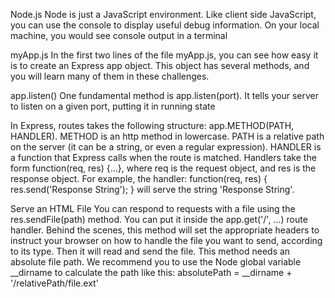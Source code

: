Node.js
Node is just a JavaScript environment. Like client side JavaScript, you can use the console to display useful debug information. On your local machine, you would see console output in a terminal

myApp.js
In the first two lines of the file myApp.js, you can see how easy it is to create an Express app object. This object has several methods, and you will learn many of them in these challenges.

app.listen()
One fundamental method is app.listen(port). It tells your server to listen on a given port, putting it in running state

In Express, routes takes the following structure: app.METHOD(PATH, HANDLER). METHOD is an http method in lowercase. PATH is a relative path on the server (it can be a string, or even a regular expression). HANDLER is a function that Express calls when the route is matched. Handlers take the form function(req, res) {...}, where req is the request object, and res is the response object. For example, the handler:
function(req, res) {
  res.send('Response String');
}
will serve the string 'Response String'.

Serve an HTML File
You can respond to requests with a file using the res.sendFile(path) method. You can put it inside the app.get('/', ...) route handler. Behind the scenes, this method will set the appropriate headers to instruct your browser on how to handle the file you want to send, according to its type. Then it will read and send the file. This method needs an absolute file path. We recommend you to use the Node global variable __dirname to calculate the path like this:
absolutePath = __dirname + '/relativePath/file.ext'